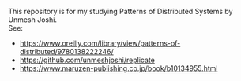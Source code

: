 This repository is for my studying Patterns of Distributed Systems by Unmesh Joshi.<br>
See:
- https://www.oreilly.com/library/view/patterns-of-distributed/9780138222246/
- https://github.com/unmeshjoshi/replicate
- https://www.maruzen-publishing.co.jp/book/b10134955.html